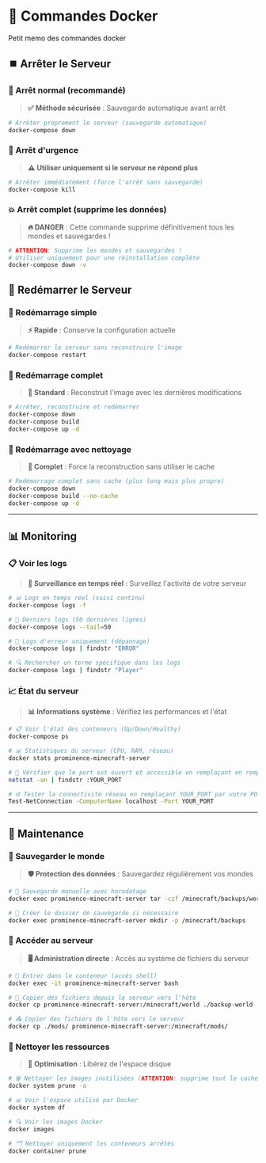 # 🐳 Commandes Docker

Petit memo des commandes docker

## ⏹️ Arrêter le Serveur

### 🛑 Arrêt normal (recommandé)

> **✅ Méthode sécurisée** : Sauvegarde automatique avant arrêt

```bash
# Arrêter proprement le serveur (sauvegarde automatique)
docker-compose down
```

### 🚨 Arrêt d'urgence

> **⚠️ Utiliser uniquement si le serveur ne répond plus**

```bash
# Arrêter immédiatement (force l'arrêt sans sauvegarde)
docker-compose kill
```

### 💥 Arrêt complet (supprime les données)

> **🔥 DANGER** : Cette commande supprime définitivement tous les mondes et sauvegardes !

```bash
# ATTENTION: Supprime les mondes et sauvegardes !
# Utiliser uniquement pour une réinstallation complète
docker-compose down -v
```

## 🔄 Redémarrer le Serveur

### 🔄 Redémarrage simple

> **⚡ Rapide** : Conserve la configuration actuelle

```bash
# Redémarrer le serveur sans reconstruire l'image
docker-compose restart
```

### 🔧 Redémarrage complet

> **🔄 Standard** : Reconstruit l'image avec les dernières modifications

```bash
# Arrêter, reconstruire et redémarrer
docker-compose down
docker-compose build
docker-compose up -d
```

### 🧹 Redémarrage avec nettoyage

> **💨 Complet** : Force la reconstruction sans utiliser le cache

```bash
# Redémarrage complet sans cache (plus long mais plus propre)
docker-compose down
docker-compose build --no-cache
docker-compose up -d
```

---

## 📊 Monitoring

### 📋 Voir les logs

> **👀 Surveillance en temps réel** : Surveillez l'activité de votre serveur

```bash
# 📊 Logs en temps réel (suivi continu)
docker-compose logs -f

# 📄 Derniers logs (50 dernières lignes)
docker-compose logs --tail=50

# 🚨 Logs d'erreur uniquement (dépannage)
docker-compose logs | findstr "ERROR"

# 🔍 Rechercher un terme spécifique dans les logs
docker-compose logs | findstr "Player"
```

### 📈 État du serveur

> **📊 Informations système** : Vérifiez les performances et l'état

```bash
# 📋 Voir l'état des conteneurs (Up/Down/Healthy)
docker-compose ps

# 📊 Statistiques du serveur (CPU, RAM, réseau)
docker stats prominence-minecraft-server

# 🔌 Vérifier que le port est ouvert et accessible en remplaçant en remplaçant YOUR_PORT par votre PORT réelle
netstat -an | findstr :YOUR_PORT

# 🌐 Tester la connectivité réseau en remplaçant YOUR_PORT par votre PORT réelle
Test-NetConnection -ComputerName localhost -Port YOUR_PORT
```

---

## 🔧 Maintenance

### 💾 Sauvegarder le monde

> **🛡️ Protection des données** : Sauvegardez régulièrement vos mondes

```bash
# 💾 Sauvegarde manuelle avec horodatage
docker exec prominence-minecraft-server tar -czf /minecraft/backups/world-$(date +%Y%m%d).tar.gz /minecraft/world

# 📁 Créer le dossier de sauvegarde si nécessaire
docker exec prominence-minecraft-server mkdir -p /minecraft/backups
```

### 🔧 Accéder au serveur

> **🖥️ Administration directe** : Accès au système de fichiers du serveur

```bash
# 🚪 Entrer dans le conteneur (accès shell)
docker exec -it prominence-minecraft-server bash

# 📂 Copier des fichiers depuis le serveur vers l'hôte
docker cp prominence-minecraft-server:/minecraft/world ./backup-world

# 📤 Copier des fichiers de l'hôte vers le serveur
docker cp ./mods/ prominence-minecraft-server:/minecraft/mods/
```

### 🧹 Nettoyer les ressources

> **💨 Optimisation** : Libérez de l'espace disque

```bash
# 🗑️ Nettoyer les images inutilisées (ATTENTION: supprime tout le cache)
docker system prune -a

# 📊 Voir l'espace utilisé par Docker
docker system df

# 🔍 Voir les images Docker
docker images

# 🗂️ Nettoyer uniquement les conteneurs arrêtés
docker container prune
```